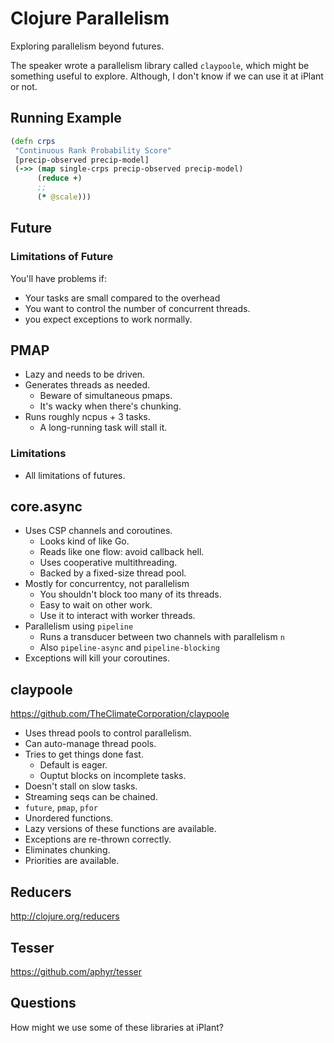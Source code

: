 # Clojure Parallelism

Exploring parallelism beyond futures.

The speaker wrote a parallelism library called `claypoole`, which
might be something useful to explore. Although, I don't know if we can
use it at iPlant or not.

## Running Example

```clojure
(defn crps
 "Continuous Rank Probability Score"
 [precip-observed precip-model]
 (->> (map single-crps precip-observed precip-model)
      (reduce +)
      ;;
      (* @scale)))
```

## Future

### Limitations of Future

You'll have problems if:

* Your tasks are small compared to the overhead
* You want to control the number of concurrent threads.
* you expect exceptions to work normally.

## PMAP

* Lazy and needs to be driven.
* Generates threads as needed.
    * Beware of simultaneous pmaps.
    * It's wacky when there's chunking.
* Runs roughly ncpus + 3 tasks.
    * A long-running task will stall it.

### Limitations

* All limitations of futures.

## core.async

* Uses CSP channels and coroutines.
    * Looks kind of like Go.
    * Reads like one flow: avoid callback hell.
    * Uses cooperative multithreading.
    * Backed by a fixed-size thread pool.
* Mostly for concurrentcy, not parallelism
    * You shouldn't block too many of its threads.
    * Easy to wait on other work.
    * Use it to interact with worker threads.
* Parallelism using `pipeline`
    * Runs a transducer between two channels with parallelism `n`
    * Also `pipeline-async` and `pipeline-blocking`
* Exceptions will kill your coroutines.

## claypoole

https://github.com/TheClimateCorporation/claypoole

* Uses thread pools to control parallelism.
* Can auto-manage thread pools.
* Tries to get things done fast.
    * Default is eager.
    * Ouptut blocks on incomplete tasks.
* Doesn't stall on slow tasks.
* Streaming seqs can be chained.
* `future`, `pmap`, `pfor`
* Unordered functions.
* Lazy versions of these functions are available.
* Exceptions are re-thrown correctly.
* Eliminates chunking.
* Priorities are available.

## Reducers

http://clojure.org/reducers

## Tesser

https://github.com/aphyr/tesser

## Questions

How might we use some of these libraries at iPlant?
